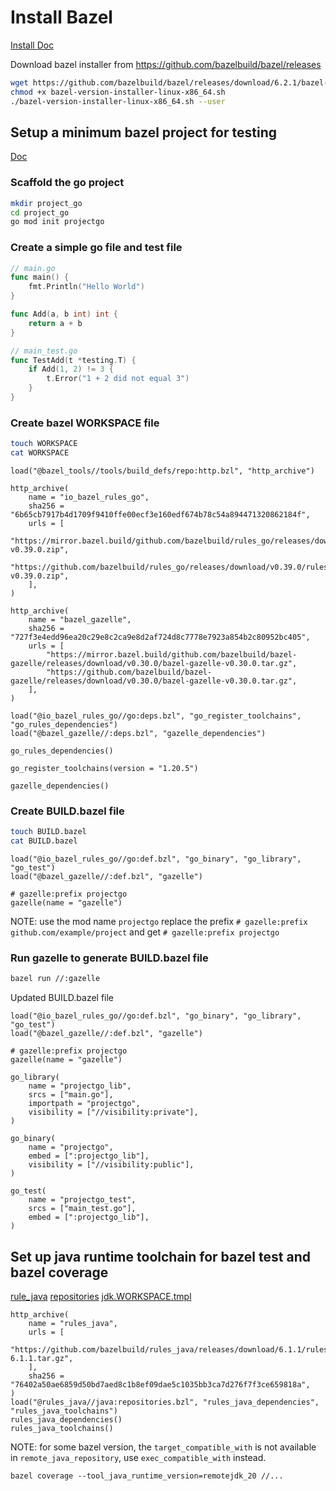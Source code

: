 # Install Bazel

[Install Doc](https://bazel.build/install/ubuntu?hl=en)

Download bazel installer from https://github.com/bazelbuild/bazel/releases
```bash
wget https://github.com/bazelbuild/bazel/releases/download/6.2.1/bazel-6.2.1-installer-linux-x86_64.sh
chmod +x bazel-version-installer-linux-x86_64.sh
./bazel-version-installer-linux-x86_64.sh --user
```

## Setup a minimum bazel project for testing

[Doc](https://github.com/bazelbuild/rules_go)

### Scaffold the go project
```bash
mkdir project_go
cd project_go
go mod init projectgo
```

### Create a simple go file and test file
```go
// main.go
func main() {
    fmt.Println("Hello World")
}

func Add(a, b int) int {
    return a + b
}

// main_test.go
func TestAdd(t *testing.T) {
    if Add(1, 2) != 3 {
        t.Error("1 + 2 did not equal 3")
    }
}
```

### Create bazel WORKSPACE file
```bash
touch WORKSPACE
cat WORKSPACE
```

```bazel
load("@bazel_tools//tools/build_defs/repo:http.bzl", "http_archive")

http_archive(
    name = "io_bazel_rules_go",
    sha256 = "6b65cb7917b4d1709f9410ffe00ecf3e160edf674b78c54a894471320862184f",
    urls = [
        "https://mirror.bazel.build/github.com/bazelbuild/rules_go/releases/download/v0.39.0/rules_go-v0.39.0.zip",
        "https://github.com/bazelbuild/rules_go/releases/download/v0.39.0/rules_go-v0.39.0.zip",
    ],
)

http_archive(
    name = "bazel_gazelle",
    sha256 = "727f3e4edd96ea20c29e8c2ca9e8d2af724d8c7778e7923a854b2c80952bc405",
    urls = [
        "https://mirror.bazel.build/github.com/bazelbuild/bazel-gazelle/releases/download/v0.30.0/bazel-gazelle-v0.30.0.tar.gz",
        "https://github.com/bazelbuild/bazel-gazelle/releases/download/v0.30.0/bazel-gazelle-v0.30.0.tar.gz",
    ],
)

load("@io_bazel_rules_go//go:deps.bzl", "go_register_toolchains", "go_rules_dependencies")
load("@bazel_gazelle//:deps.bzl", "gazelle_dependencies")

go_rules_dependencies()

go_register_toolchains(version = "1.20.5")

gazelle_dependencies()
```

### Create BUILD.bazel file
```bash
touch BUILD.bazel
cat BUILD.bazel
```

```bazel
load("@io_bazel_rules_go//go:def.bzl", "go_binary", "go_library", "go_test")
load("@bazel_gazelle//:def.bzl", "gazelle")

# gazelle:prefix projectgo
gazelle(name = "gazelle")
```

NOTE: use the mod name `projectgo` replace the prefix `# gazelle:prefix github.com/example/project` and get `# gazelle:prefix projectgo`

### Run gazelle to generate BUILD.bazel file
```bash
bazel run //:gazelle
```

Updated BUILD.bazel file
```bazel
load("@io_bazel_rules_go//go:def.bzl", "go_binary", "go_library", "go_test")
load("@bazel_gazelle//:def.bzl", "gazelle")

# gazelle:prefix projectgo
gazelle(name = "gazelle")

go_library(
    name = "projectgo_lib",
    srcs = ["main.go"],
    importpath = "projectgo",
    visibility = ["//visibility:private"],
)

go_binary(
    name = "projectgo",
    embed = [":projectgo_lib"],
    visibility = ["//visibility:public"],
)

go_test(
    name = "projectgo_test",
    srcs = ["main_test.go"],
    embed = [":projectgo_lib"],
)
```

## Set up java runtime toolchain for bazel test and bazel coverage

[rule_java](https://github.com/bazelbuild/rules_java)
[repositories](https://github.com/bazelbuild/rules_java/blob/master/java/repositories.bzl)
[jdk.WORKSPACE.tmpl](https://github.com/bazelbuild/bazel/blob/6.2.1/src/main/java/com/google/devtools/build/lib/bazel/rules/java/jdk.WORKSPACE.tmpl)

```
http_archive(
    name = "rules_java",
    urls = [
        "https://github.com/bazelbuild/rules_java/releases/download/6.1.1/rules_java-6.1.1.tar.gz",
    ],
    sha256 = "76402a50ae6859d50bd7aed8c1b8ef09dae5c1035bb3ca7d276f7f3ce659818a",
)
load("@rules_java//java:repositories.bzl", "rules_java_dependencies", "rules_java_toolchains")
rules_java_dependencies()
rules_java_toolchains()
```

NOTE: for some bazel version, the `target_compatible_with` is not available in `remote_java_repository`, use `exec_compatible_with` instead.

```
bazel coverage --tool_java_runtime_version=remotejdk_20 //...
```